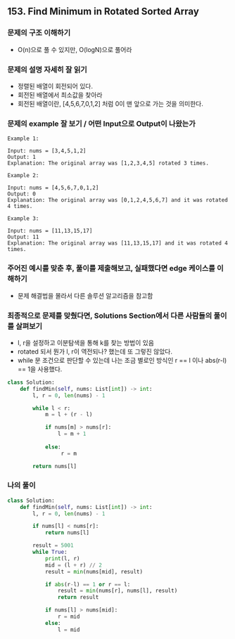 ## 153. Find Minimum in Rotated Sorted Array

### 문제의 구조 이해하기

- O(n)으로 풀 수 있지만, O(logN)으로 풀어라

### 문제의 설명 자세히 잘 읽기

- 정렬된 배열이 회전되어 있다.
- 회전된 배열에서 최소값을 찾아라
- 회전된 배열이란, [4,5,6,7,0,1,2] 처럼 0이 맨 앞으로 가는 것을 의미한다.

### 문제의 example 잘 보기 / 어떤 Input으로 Output이 나왔는가

```text
Example 1:

Input: nums = [3,4,5,1,2]
Output: 1
Explanation: The original array was [1,2,3,4,5] rotated 3 times.

Example 2:

Input: nums = [4,5,6,7,0,1,2]
Output: 0
Explanation: The original array was [0,1,2,4,5,6,7] and it was rotated 4 times.

Example 3:

Input: nums = [11,13,15,17]
Output: 11
Explanation: The original array was [11,13,15,17] and it was rotated 4 times. 
```

### 주어진 예시를 맞춘 후, 풀이를 제출해보고, 실패했다면 edge 케이스를 이해하기

- 문제 해결법을 몰라서 다른 솔루션 알고리즘을 참고함

### 최종적으로 문제를 맞췄다면, Solutions Section에서 다른 사람들의 풀이를 살펴보기

- l, r을 설정하고 이분탐색을 통해 k를 찾는 방법이 있음
- rotated 되서 뭔가 l, r이 역전되나? 했는데 또 그렇진 않았다.
- while 문 조건으로 판단할 수 있는데 나는 조금 별로인 방식인  r == l 이나 abs(r-l) == 1을 사용했다.
```python
class Solution:
    def findMin(self, nums: List[int]) -> int:
        l, r = 0, len(nums) - 1

        while l < r:
            m = l + (r - l)

            if nums[m] > nums[r]:
                l = m + 1
             
            else:
                 r = m 

        return nums[l]    
```

### 나의 풀이

```python
class Solution:
    def findMin(self, nums: List[int]) -> int:
        l, r = 0, len(nums) - 1

        if nums[l] < nums[r]:
            return nums[l]

        result = 5001
        while True:
            print(l, r)
            mid = (l + r) // 2
            result = min(nums[mid], result)

            if abs(r-l) == 1 or r == l:
                result = min(nums[r], nums[l], result)
                return result

            if nums[l] > nums[mid]:
                r = mid
            else:
                l = mid
```